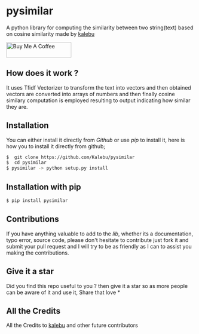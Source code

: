# pysimilar
A python library for computing the similarity between two string(text) based on cosine similarity made by [kalebu](https://github.com/Kalebu)

<a href="https://www.buymeacoffee.com/kalebuj" target="_blank"><img src="https://cdn.buymeacoffee.com/buttons/default-orange.png" alt="Buy Me A Coffee" height="41" width="174"></a>

How does it work ?
------------------

It uses Tfidf Vectorizer to transform the text into vectors and then obtained vectors are converted into arrays of numbers and then finally cosine similary computation is employed resulting to output indicating how similar they are.

Installation
-------------
You can either install it directly from *Github* or use *pip* to install it, here is how you to install it directly from github;

```bash
$  git clone https://github.com/Kalebu/pysimilar
$  cd pysimilar
$ pysimilar -> python setup.py install

```

Installation with pip
----------------------

```python
$ pip install pysimilar
```

Contributions
-------------
If you have anything valuable to add to the *lib*, whether its a documentation, typo error, source code, please don't hesitate to contribute just fork it and submit your pull request and I will try to be as friendly as I can to assist you making the contributions.


Give it a star
--------------
Did you find this repo useful to you ? then give it a star so as more people can be aware of it and use it, Share that love *

All the Credits
---------------

All the Credits to [kalebu](https://github.com/Kalebu) and other future contributors 

